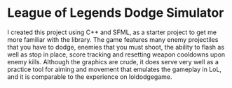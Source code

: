 # League of Legends Dodge Simulator

I created this project using C++ and SFML, as a starter project to get me more familiar with the library. The game features many enemy projectiles that you have to dodge, enemies that you must shoot, the ability to flash as well as stop in place, score tracking and resetting weapon cooldowns upon enemy kills. Although the graphics are crude, it does serve very well as a practice tool for aiming and movement that emulates the gameplay in LoL, and it is comparable to the experience on loldodgegame.

